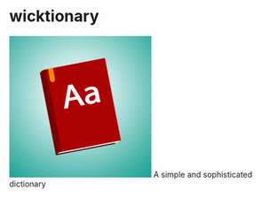 # wicktionary
<img src="https://github.com/kmranrg/wicktionary/blob/main/app_logo/app_logo.png" height="256" width="256">
A simple and sophisticated dictionary
